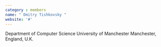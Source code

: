 ```yaml
---
category : members
name: " Dmitry Tishkovsky " 
website: '#'
---
```

Department of Computer Science
University of Manchester
Manchester, England, U.K.

